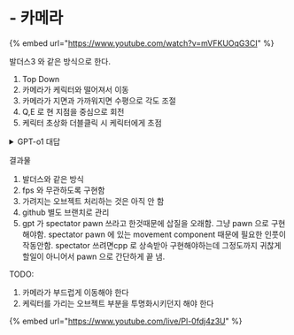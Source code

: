 # - 카메라



{% embed url="https://www.youtube.com/watch?v=mVFKUOqG3CI" %}

발더스3 와 같은 방식으로 한다.

1. Top Down
2. 카메라가 케릭터와 떨어져서 이동
3. 카메라가 지면과 가까워지면 수평으로 각도 조절
4. Q,E 로 현 지점을 중심으로 회전
5. 케릭터 초상화 더블클릭 시 케릭터에게 초점



<details>

<summary>GPT-o1 대답</summary>

아래는 언리얼 엔진의 기본 **Top Down 템플릿**을 이용하되, “**발더스 게이트 3**”처럼 **카메라가 캐릭터와 완전히 분리**되어 자유롭게 움직이고, 상황에 따라 **각도**를 바꾸고, **Q/E로 회전**하며, **캐릭터 초점**으로 빠르게 이동할 수 있게 만드는 구현 방안입니다.

***

## 전체 개요

1. **Top Down 템플릿** 시작점
   * 기본 템플릿에는 플레이어 캐릭터를 위한 **Pawn/Character** + Camera(SpringArm)가 있습니다. 보통은 캐릭터 위에서 카메라가 따라가는 구조지만, 이 예제에서는 **카메라를 독립**하여 캐릭터와 분리시키는 방법을 사용할 것입니다.
   * 즉, **캐릭터**는 “게임 내 아바타”일 뿐이고, **카메라 이동/회전**은 별도의 “카메라 Pawn(또는 SpectatorPawn)”이 담당합니다.
2. **Camera Pawn(또는 SpectatorPawn)** 생성
   * 플레이어가 조작(이동, 회전, 줌 등)하는 것은 캐릭터가 아니라 “카메라 전용 Pawn” 입니다.
   * **카메라 Pawn** 안에 **SpringArm + CameraComponent**를 구성합니다.
3. **카메라 이동/회전/줌 인/줌 아웃** 등 컨트롤 로직
   * W, A, S, D(또는 마우스 화면 테두리)로 평면 이동
   * 마우스 휠로 줌 인/아웃 (SpringArm->TargetArmLength)
   * 카메라가 땅과 가까워지면 Pitch(각도) 자동 조정 (Distance 측정 후 보간)
   * Q/E로 “현재 카메라 위치를 기준”으로 Yaw 회전
   * 캐릭터 초상화 더블 클릭 시, 그 캐릭터 위치로 **초점 이동** (카메라 위치/회전 보간 이동)

***

## 순서별 상세 구현

아래는 **중요 순서**대로 설명합니다. (언리얼 에디터 기준, 블루프린트로 설명)

### 1. TopDown 템플릿 프로젝트 생성

1. 언리얼 엔진 실행 → **새 프로젝트** → **Blueprint** 탭 → **Top Down** 템플릿 선택
2. 프로젝트 생성 후 실행하면, 기본적으로 **TopDownCharacter**가 맵에 배치되고, 카메라가 캐릭터 위쪽에서 내려다보는 구도로 플레이가 시작됩니다.

**주의:** 이 템플릿은 “캐릭터에 SpringArm + CameraComponent”가 붙은 구조로 되어 있어, 마우스 클릭으로 캐릭터가 이동하는 형태입니다. 우리는 이것을 수정하거나 대체할 것입니다.

***

### 2. Camera Pawn(또는 SpectatorPawn) 생성

1. **콘텐츠 브라우저** → **우클릭** → **Blueprint Class** 생성
   * 부모 클래스로 **Spectator Pawn**(또는 Pawn)을 선택
   * 예: **BP\_FreeCamPawn** 라고 명명
2. **BP\_FreeCamPawn** 열기 → **Components 패널**에 컴포넌트 추가
   1. `DefaultSceneRoot`(혹은 `SceneComponent`)가 루트
   2. **SpringArm**(이름 예: “CameraSpringArm”) 추가
      * `TargetArmLength` 기본값: 예) 1200.0
      * `bDoCollisionTest = false` (필요에 따라 켜거나 끌 수 있음)
      * `bInheritPitch`, `bInheritYaw`, `bInheritRoll` 설정(필요 시)
   3. **Camera**(이름 예: “FollowCamera”) 추가하고, SpringArm의 소켓에 연결
3. **Class Defaults**(또는 **Details**)에서 `Auto Possess Player`를 **Player0**(또는 “Disabled” 후에 직접 Possess)로 설정해도 되고, 실행 시 PlayerController가 이 Pawn을 Possess하도록 해도 됩니다.

***

### 3. 게임 시작 시 카메라 Pawn이 사용되도록 세팅

1. **World Settings**(또는 Project Settings) → “GameMode Override”가 **TopDownGameMode**일 것입니다.
2. **TopDownGameMode**(또는 새로운 GameMode 생성)에서 **Default Pawn Class**를 `BP_FreeCamPawn` 으로 변경
   * 이렇게 하면 플레이 시작 시 자동으로 `BP_FreeCamPawn`이 생성되어 PlayerController가 그것을 Possess합니다.

혹은, Blueprint로 직접 **BeginPlay** 때 `PlayerController->Possess(BP_FreeCamPawn)` 또는 `SetViewTargetWithBlend()`를 호출하는 방식도 가능합니다.

***

### 4. 기존 TopDownCharacter의 카메라 로직 비활성화/삭제

* 기본 템플릿은 **TopDownCharacter** 안에 SpringArm + Camera가 붙어 있습니다.
* 또한 **TopDownPlayerController**가 “마우스 클릭하면 해당 위치로 캐릭터가 이동” 하는 로직을 가지고 있습니다.
* 이번에 우리는 “캐릭터 움직이는 로직”만 남기고, “카메라 조작”은 **FreeCamPawn**에서 처리할 것이므로, **TopDownCharacter**의 CameraComponent를 사용하지 않도록 합니다.
  * **TopDownCharacter** 블루프린트 열기 → Components 패널에서 Camera와 SpringArm을 **삭제**하거나, 설정에서 **비활성화**(Visible/Active 체크 해제)합니다.
  * PlayerController의 “SetViewTarget”이 TopDownCharacter로 되어 있는 부분이 있으면 제거하거나 주석 처리합니다.

***

### 5. FreeCamPawn에 카메라 이동 및 회전 입력 바인딩

이제 **BP\_FreeCamPawn**에서 캐릭터 대신 카메라를 이동/회전/줌 하는 로직을 구현합니다. 대표적인 로직:

1. **Input Axis** 바인딩 (Project Settings → Input)
   * 예: `MoveForward` (W, S 키) → 축 값(+1, -1)
   * 예: `MoveRight` (A, D 키) → 축 값(+1, -1)
   * 예: `CameraZoom` (Mouse Wheel) → 축 값(+1, -1)
2. **Input Action** 바인딩
   * 예: `RotateLeft` (Q 키)
   * 예: `RotateRight` (E 키)

#### 5.1. 평면 이동 (W, A, S, D)

*   **BP\_FreeCamPawn**의 Event Graph에서:

    ```plaintext
    InputAxis MoveForward (Axis value: Val)
        -> AddMovementInput(CameraForwardVector, Val)

    InputAxis MoveRight (Axis value: Val)
        -> AddMovementInput(CameraRightVector, Val)
    ```

    * `CameraForwardVector`와 `CameraRightVector`는 월드 공간 기준으로 XY 평면에서 움직일 수 있게 계산합니다.
    * 예: `GetActorForwardVector()`에서 Z를 무시하거나, SpringArm의 Yaw 회전만 가져와서 평면 방향 벡터로 사용.

#### 5.2. 줌 인/줌 아웃 (마우스 휠)

*   SpringArm의 `TargetArmLength` 값을 변경:

    ```plaintext
    InputAxis CameraZoom (Axis value: ZoomVal)
        -> SpringArm->TargetArmLength = Clamp(CurrentLength - ZoomVal * ZoomSpeed, MinZoom, MaxZoom)
    ```

    * 마우스 휠을 굴리면 +1, -1 값이 들어오므로, 이를 기반으로 길이를 늘리거나 줄입니다.

#### 5.3. Q/E 회전

*   Yaw 회전 제어:

    ```plaintext
    InputAction RotateLeft (Pressed)
        -> AddActorLocalRotation(Rotator(0, -RotationSpeed, 0))

    InputAction RotateRight (Pressed)
        -> AddActorLocalRotation(Rotator(0, +RotationSpeed, 0))
    ```

    * **회전 중심**을 “Pawn의 현재 위치”로 삼습니다.
    * 회전을 누르고 있는 동안 매 프레임 조금씩 회전시키려면, Input Axis처럼 구현하거나, 혹은 단발성 회전이면 한 번 누를 때 일정 각도만 회전합니다.

***

### 6. 카메라가 지면과 가까워지면 수평각도 조절

“줌 인”으로 인해 카메라와 지면이 가까워졌다면, **Pitch**를 좀 더 낮춰(수평에 가깝게) 시네마틱 뷰를 만들고 싶을 수 있습니다.

* 구현 아이디어:
  1. **Tick** 이벤트에서 `SpringArm->TargetArmLength`를 확인
  2. 길이가 특정 임계값보다 작아지면, `SpringArm->SetRelativeRotation(FRotator(NewPitch, ..., ...))` 식으로 Pitch를 서서히 변화
  3. 다시 멀어지면 Pitch를 원상 복귀
* 부드럽게 만들려면:
  * **Interp(보간)** 을 사용: `CurrentPitch = FMath::FInterpTo(CurrentPitch, DesiredPitch, DeltaTime, InterpSpeed)`

#### 예시(블루프린트)

```plaintext
Event Tick (DeltaTime)
    CurrentLength = CameraSpringArm->TargetArmLength

    If (CurrentLength < 600) then
        // 지면과 근접: Pitch 낮춤
        DesiredPitch = -20 // (기본 -60에서 -20으로)
    Else
        DesiredPitch = -60 // 원래 탑다운 각도

    CurrentPitch = FMath::FInterpTo(CurrentPitch, DesiredPitch, DeltaTime, 3.0)
    CameraSpringArm->SetRelativeRotation(FRotator(CurrentPitch, CurrentYaw, 0))
```

***

### 7. 캐릭터 초상화 더블 클릭 시 초점 이동

1. \*\*UI(예: UMG)\*\*에서 캐릭터 초상화(또는 초상화 버튼)에 “Double Click” 이벤트를 처리합니다.
   * 그 이벤트가 발생하면, 카메라 Pawn에게 “해당 캐릭터 위치로 이동하라”는 명령을 보냅니다.
2. **카메라 Pawn**에서 “초점 이동” 함수를 만든다.
   * 예: `FocusOnActor(AActor* TargetActor)`
3. 내부 구현:
   1. 캐릭터의 현재 위치를 가져온다: `FVector TargetPos = TargetActor->GetActorLocation()`
   2. 카메라 Pawn 자신의 위치를 보간해서 이동(또는 순간이동).
      *   순간 이동:

          ```plaintext
          SetActorLocation(TargetPos + OffsetVector)
          ```
      * 보간 이동(부드럽게):
        * Tick에서 `CurrentLocation = FMath::VInterpTo(CurrentLocation, DesiredLocation, DeltaTime, InterpSpeed)` 같은 식
4. 만약 “회전도 캐릭터를 바라보게” 하고 싶다면, TargetActor의 위치를 기준으로 Yaw를 계산해서 회전도 보간해줄 수 있습니다.

***

### 8. 정리 & 팁

* **SpectatorPawn**을 쓰면 기본적으로 이동/회전 관련 Input 코드가 내장되어 있어서 편하지만, 직접 Pawn을 만들어도 무방합니다.
* **TopDownCharacter**는 이제 단순히 맵 상에서 움직이는 유닛(플레이어 아바타)으로 남아있고, 조작(입력)은 모두 카메라 Pawn이 담당합니다. 실제로 “발더스 게이트 3” 같은 파티 RPG에서는 보통 카메라가 유닛과 독립적으로 움직이고, 유닛을 선택/이동 명령만 주는 구조입니다.
* “카메라가 지면과 가까워지면 수평으로”는 꼭 필요한 것은 아니지만, 연출상 좋다면 위 예시처럼 `TargetArmLength`를 기준으로 Pitch를 보간해 주면 됩니다.
* Q/E 회전(또는 마우스 드래그 회전) 시, **카메라 Pawn**의 Yaw를 직접 변경하거나, SpringArm을 회전시켜도 됩니다. **단**, Roll은 0으로 고정해 흔들리지 않도록 관리하는 것이 보통입니다.
* 캐릭터 초상화 더블클릭 → 초점 이동은 **UI → 카메라 Pawn** 간 통신 로직이 핵심입니다. UMG에서 브로드캐스트 이벤트를 PlayerController나 Pawn에게 전달하고, Pawn이 이동하는 식입니다.

***

## 결론

1. **기존 TopDown 템플릿**의 “캐릭터 붙은 카메라” 구조를 버리고, **별도의 Camera Pawn**(또는 SpectatorPawn)을 만들어서 **독립적인 카메라 조작**을 구현합니다.
2. **카메라 이동/회전/줌** 및 **Pitch 보간** 등은 전부 이 Pawn 안에서 처리하며, “Q/E 회전”이나 “마우스 휠 줌” 등을 입력으로 받아 SpringArm 길이나 Pawn 회전을 갱신합니다.
3. **캐릭터 초상화 더블클릭 시** → “Pawn 위치를 캐릭터 위치로 부드럽게 보간 이동”하여 초점을 맞춥니다.

이렇게 구성하면, **발더스 게이트 3**와 비슷하게 **캐릭터와 분리된 자유로운 카메라**를 구현할 수 있습니다. 필요에 따라 **파티 중 다른 캐릭터를 선택해 초점 이동**하거나, **카메라 컷신** 등도 쉽게 처리 가능합니다.

</details>



결과물&#x20;

1. 발더스와 같은 방식
2. fps 와 무관하도록 구현함
3. 가려지는 오브젝트 처리하는 것은 아직 안 함
4. github 별도 브랜치로 관리
5. gpt 가 spectator pawn 쓰라고 한것때문에 삽질을 오래함. 그냥 pawn 으로 구현해야함. spectator pawn 에 있는 movement component 때문에 필요한 인풋이 작동안함. spectator 쓰려면cpp 로 상속받아 구현해야하는데 그정도까지 귀찮게 할일이 아니어서 pawn 으로 간단하게 끝 냄.



TODO:

1. 카메라가 부드럽게 이동해야 한다
2. 케릭터를 가리는 오브젝트 부분을 투명화시키던지 해야 한다

{% embed url="https://www.youtube.com/live/Pl-0fdj4z3U" %}
